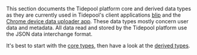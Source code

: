 This section documents the Tidepool platform core and derived data types as they are currently used in Tidepool's client applications [blip](https://github.com/tidepool-org/blip 'Tidepool on GitHub: blip') and the [Chrome device data uploader app](https://github.com/tidepool-org/chrome-uploader 'Tidepool on GitHub: chrome-uploader'). These data types mostly concern user data and metadata. All data read and stored by the Tidepool platform use the JSON data interchange format.

It's best to start with the [core types](./types/README.md), then have a look at the [derived types](./derived/README.md).